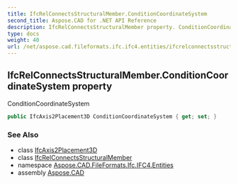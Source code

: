 ```yaml
---
title: IfcRelConnectsStructuralMember.ConditionCoordinateSystem
second_title: Aspose.CAD for .NET API Reference
description: IfcRelConnectsStructuralMember property. ConditionCoordinateSystem
type: docs
weight: 40
url: /net/aspose.cad.fileformats.ifc.ifc4.entities/ifcrelconnectsstructuralmember/conditioncoordinatesystem/
---
```

## IfcRelConnectsStructuralMember.ConditionCoordinateSystem property

ConditionCoordinateSystem

```csharp
public IfcAxis2Placement3D ConditionCoordinateSystem { get; set; }
```

### See Also

* class [IfcAxis2Placement3D](../../ifcaxis2placement3d/)
* class [IfcRelConnectsStructuralMember](../)
* namespace [Aspose.CAD.FileFormats.Ifc.IFC4.Entities](../../ifcrelconnectsstructuralmember/)
* assembly [Aspose.CAD](../../../)


